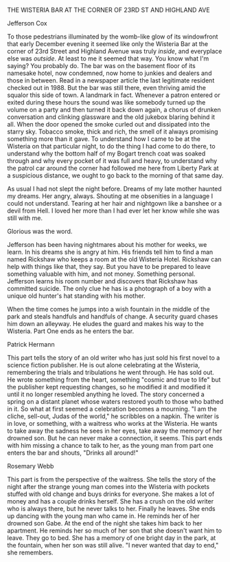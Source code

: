 THE WISTERIA BAR AT THE CORNER OF 23RD ST AND HIGHLAND AVE


Jefferson Cox

To those pedestrians illuminated by the womb-like glow of its windowfront that early December evening it seemed like only the Wisteria Bar at the corner of 23rd Street and Highland Avenue was truly *inside*, and everyplace else was *outside*. At least to me it seemed that way. You know what I'm saying? You probably do. The bar was on the basement floor of its namesake hotel, now condemned, now home to junkies and dealers and those in between. Read in a newspaper article the last legitimate resident checked out in 1988. But the bar was still there, even thriving amid the squalor this side of town. A landmark in fact. Whenever a patron entered or exited during these hours the sound was like somebody turned up the volume on a party and then turned it back down again, a chorus of drunken conversation and clinking glassware and the old jukebox blaring behind it all. When the door opened the smoke curled out and dissipated into the starry sky. Tobacco smoke, thick and rich, the smell of it always promising something more than it gave. To understand how I came to be at the Wisteria on that particular night, to do the thing I had come to do there, to understand why the bottom half of my Bogart trench coat was soaked through and why every pocket of it was full and heavy, to understand why the patrol car around the corner had followed me here from Liberty Park at a suspicious distance, we ought to go back to the morning of that same day.

As usual I had not slept the night before. Dreams of my late mother haunted my dreams. Her angry, always. Shouting at me obsenities in a language I could not understand. Tearing at her hair and nightgown like a banshee or a devil from Hell. I loved her more than I had ever let her know while she was still with me.

Glorious was the word.





Jefferson has been having nightmares about his mother for weeks, we learn. In his dreams she is angry at him. His friends tell him to find a man named Rickshaw who keeps a room at the old Wisteria Hotel. Rickshaw can help with things like that, they say. But you have to be prepared to leave something valuable with him, and not money. Something personal. Jefferson learns his room number and discovers that Rickshaw has committed suicide. The only clue he has is a photograph of a boy with a unique old hunter's hat standing with his mother.

When the time comes he jumps into a wish fountain in the middle of the park and steals handfuls and handfuls of change. A security guard chases him down an alleyway. He eludes the guard and makes his way to the Wisteria. Part One ends as he enters the bar.


Patrick Hermann

This part tells the story of an old writer who has just sold his first novel to a science fiction publisher. He is out alone celebrating at the Wisteria, remembering the trials and tribulations he went through. He has sold out. He wrote something from the heart, something "cosmic and true to life" but the publisher kept requesting changes, so he modified it and modified it until it no longer resembled anything he loved. The story concerned a spring on a distant planet whose waters restored youth to those who bathed in it. So what at first seemed a celebration becomes a mourning. "I am the cliche, sell-out, Judas of the world," he scribbles on a napkin. The writer is in love, or something, with a waitress who works at the Wisteria. He wants to take away the sadness he sees in her eyes, take away the memory of her drowned son. But he can never make a connection, it seems. This part ends with him missing a chance to talk to her, as the young man from part one enters the bar and shouts, "Drinks all around!"

Rosemary Webb

This part is from the perspective of the waitress. She tells the story of the night after the strange young man comes into the Wisteria with pockets stuffed with old change and buys drinks for everyone. She makes a lot of money and has a couple drinks herself. She has a crush on the old writer who is always there, but he never talks to her. Finally he leaves. She ends up dancing with the young man who came in. He reminds her of her drowned son Gabe. At the end of the night she takes him back to her apartment. He reminds her so much of her son that she doesn't want him to leave. They go to bed. She has a memory of one bright day in the park, at the fountain, when her son was still alive. "I never wanted that day to end," she remembers.